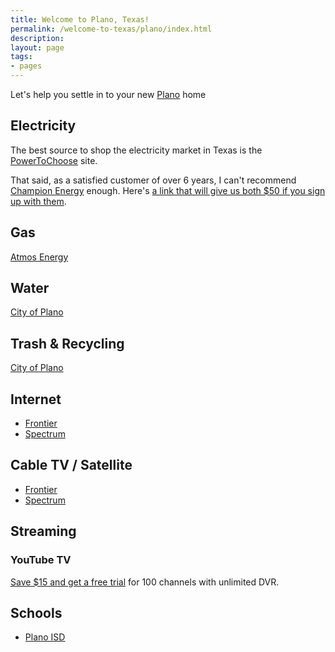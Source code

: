 ```yaml
---
title: Welcome to Plano, Texas!
permalink: /welcome-to-texas/plano/index.html
description:
layout: page
tags:
- pages
---
```


Let's help you settle in to your new [Plano](https://www.plano.gov) home

## Electricity

The best source to shop the electricity market in Texas is the [PowerToChoose](https://powertochoose.org) site.

That said, as a satisfied customer of over 6 years, I can't recommend [Champion Energy](https://www.championenergyservices.com/Residential/Sign-Up/Special-Offers/Get-Connected?refer=EWALLACE10872 ) enough. Here's [a link that will give us both $50 if you sign up with them](https://www.championenergyservices.com/Residential/Sign-Up/Special-Offers/Get-Connected?refer=EWALLACE10872).

## Gas

[Atmos Energy](https://www.atmosenergy.com)

## Water

[City of Plano](https://www.plano.gov/403/Plano-Water-Resources)


## Trash & Recycling

[City of Plano](https://www.plano.gov/628/Residential-Services)


## Internet

- [Frontier](https://www.frontiercustomerreferral.com/submit-invitation?user_id=32266&signature=547e583a8d6d0113435a3b31d2aab0e2353beefdd35b1adba2a6bc56b604fb1a&utm_campaign=social-referral&utm_medium=click-to-copy&utm_source=web&utm_content=32266)
- [Spectrum](https://www.spectrum.com)

## Cable TV / Satellite

- [Frontier](https://www.frontiercustomerreferral.com/submit-invitation?user_id=32266&signature=547e583a8d6d0113435a3b31d2aab0e2353beefdd35b1adba2a6bc56b604fb1a&utm_campaign=social-referral&utm_medium=click-to-copy&utm_source=web&utm_content=32266)
- [Spectrum](https://www.spectrum.com)

## Streaming

### YouTube TV

[Save $15 and get a free trial](https://tv.youtube.com/referral/r3m2ikgz3vzmho) for 100 channels with unlimited DVR.

## Schools

- [Plano ISD](https://www.pisd.edu/)
